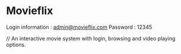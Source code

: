 # Movieflix

Login information : admin@movieflix.com
Password : 12345

// An interactive movie system with login, browsing and video playing options.
